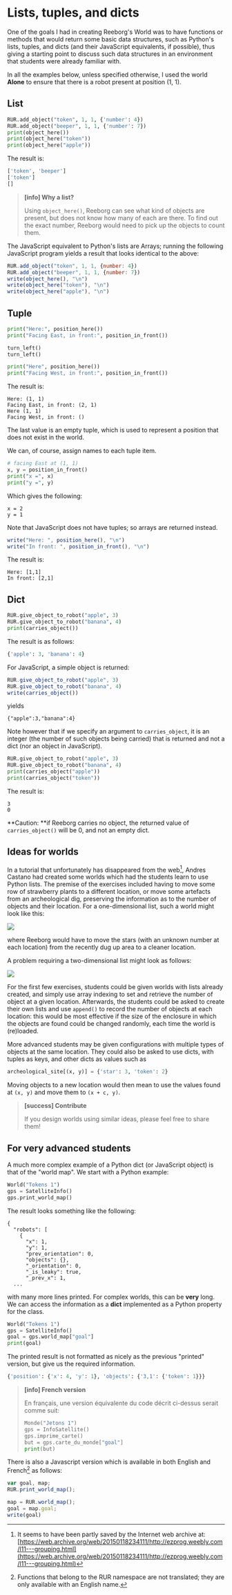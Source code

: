 # Lists, tuples, and dicts

One of the goals I had in creating Reeborg's World was to have functions or methods that would return some basic data structures, such as Python's lists, tuples, and dicts \(and their JavaScript equivalents, if possible\), thus giving a starting point to discuss such data structures in an environment that students were already familiar with.

In all the examples below, unless specified otherwise, I used the world **Alone** to ensure that there is a robot present at position \(1, 1\).

## List

```py
RUR.add_object("token", 1, 1, {'number': 4})
RUR.add_object("beeper", 1, 1, {'number': 7})
print(object_here())
print(object_here("token"))
print(object_here("apple"))
```

The result is:

```py
['token', 'beeper']
['token']
[]
```

> **\[info\] Why a list?**
>
> Using `object_here()`, Reeborg can see what kind of objects are present, but does not know how many of each are there. To find out the exact number, Reeborg would need to pick up the objects to count them.

The JavaScript equivalent to Python's lists are Arrays; running the following JavaScript program yields a result that looks identical to the above:

```js
RUR.add_object("token", 1, 1, {number: 4})
RUR.add_object("beeper", 1, 1, {number: 7})
write(object_here(), "\n")
write(object_here("token"), "\n")
write(object_here("apple"), "\n")
```

## Tuple

```py
print("Here:", position_here())
print("Facing East, in front:", position_in_front())

turn_left()
turn_left()

print("Here", position_here())
print("Facing West, in front:", position_in_front())
```

The result is:

```
Here: (1, 1)
Facing East, in front: (2, 1)
Here (1, 1)
Facing West, in front: ()
```

The last value is an empty tuple, which is used to represent a position that does not exist in the world.

We can, of course, assign names to each tuple item.

```py
# facing East at (1, 1)
x, y = position_in_front()
print("x =", x)
print("y =", y)
```

Which gives the following:

```
x = 2
y = 1
```

Note that JavaScript does not have tuples; so arrays are returned instead.

```js
write("Here: ", position_here(), "\n")
write("In front: ", position_in_front(), "\n")
```

The result is:

```
Here: [1,1]
In front: [2,1]
```

## Dict

```py
RUR.give_object_to_robot("apple", 3)
RUR.give_object_to_robot("banana", 4)
print(carries_object())
```

The result is as follows:

```py
{'apple': 3, 'banana': 4}
```

For JavaScript, a simple object is returned:

```js
RUR.give_object_to_robot("apple", 3)
RUR.give_object_to_robot("banana", 4)
write(carries_object())
```

yields

```
{"apple":3,"banana":4}
```

Note however that if we specify an argument to `carries_object`, it is an integer \(the number of such objects being carried\) that is returned and not a dict \(nor an object in JavaScript\).

```py
RUR.give_object_to_robot("apple", 3)
RUR.give_object_to_robot("banana", 4)
print(carries_object("apple"))
print(carries_object("token"))
```

The result is:

```
3
0
```

**Caution: **if Reeborg carries no object, the returned value of `carries_object()` will be 0, and not an empty dict.

## Ideas for worlds

In a tutorial that unfortunately has disappeared from the web[^1], Andres Castano had created some worlds which had the students learn to use Python lists. The premise of the exercises included having to move some row of strawberry plants to a different location, or move some artefacts from an archeological dig, preserving the information as to the number of objects and their location.  For a one-dimensional list, such a world might look like this:

![](/assets/archeology.png)

where Reeborg would have to move the stars \(with an unknown number at each location\) from the recently dug up area to a cleaner location.

A problem requiring a two-dimensional list might look as follows:

![](/assets/archeology2.png)

For the first few exercises, students could be given worlds with lists already created, and simply use array indexing to set and retrieve the number of object at a given location. Afterwards, the students could be asked to create their own lists and use `append()` to record the number of objects at each location: this would be most effective if the size of the enclosure in which the objects are found could be changed randomly, each time the world is \(re\)loaded.

More advanced students may be given configurations with multiple types of objects at the same location. They could also be asked to use dicts, with tuples as keys, and other dicts as values such as

```py
archeological_site[(x, y)] = {'star': 3, 'token': 2}
```

Moving objects to a new location would then mean to use the values found at `(x, y)` and move them to `(x + c, y)`.

> **\[success\] Contribute**
>
> If you design worlds using similar ideas, please feel free to share them!

## For very advanced students

A much more complex example of a Python dict \(or JavaScript object\) is that of the "world map".  We start with a Python example:

```py
World("Tokens 1")
gps = SatelliteInfo()
gps.print_world_map()
```

The result looks something like the following:

```
{
  "robots": [
    {
      "x": 1,
      "y": 1,
      "prev_orientation": 0,
      "objects": {},
      "_orientation": 0,
      "_is_leaky": true,
      "_prev_x": 1,
  ...
```

with many more lines printed. For complex worlds, this can be **very** long.  We can access the information as a **dict** implemented as a Python property for the class.

```py
World("Tokens 1")
gps = SatelliteInfo()
goal = gps.world_map["goal"]
print(goal)
```

The printed result is not formatted as nicely as the previous "printed" version, but give us the required information.

```py
{'position': {'x': 4, 'y': 1}, 'objects': {'3,1': {'token': 1}}}
```

> **\[info\] French version**
>
> En français, une version équivalente du code décrit ci-dessus serait comme suit:
>
> ```py
> Monde("Jetons 1")
> gps = InfoSatellite()
> gps.imprime_carte()
> but = gps.carte_du_monde["goal"]
> print(but)
> ```

There is also a Javascript version which is available in both English and French[^2] as follows:

```js
var goal, map;
RUR.print_world_map();

map = RUR.world_map();
goal = map.goal;
write(goal)
```

[^1]: It seems to have been partly saved by the Internet web archive at: [https://web.archive.org/web/20150118234111/http://ezprog.weebly.com/l11---grouping.html](https://web.archive.org/web/20150118234111/http://ezprog.weebly.com/l11---grouping.html)

[^2]: Functions that belong to the RUR namespace are not translated; they are only available with an English name.

